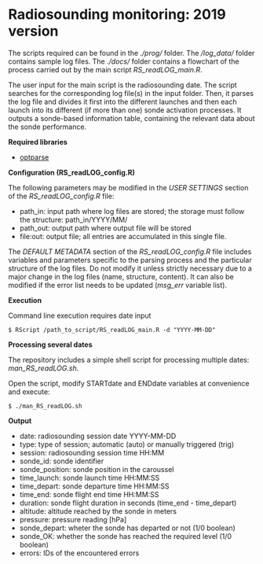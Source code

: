 Radiosounding monitoring: 2019 version
======================================


The scripts required can be found in the *./prog/* folder. The */log_data/* folder contains sample log files. The *./docs/* folder contains a flowchart of the process carried out by the main script *RS_readLOG_main.R*.

The user input for the main script is the radiosounding date. The script searches for the corresponding log file(s) in the input folder. Then, it parses the log file and divides it first into the different launches and then each launch into its different (if more than one) sonde activation processes. It outputs a sonde-based information table, containing the relevant data about the sonde performance. 

**Required libraries**

- [optparse](https://cran.r-project.org/web/packages/optparse/index.html)

**Configuration (RS_readLOG_config.R)**

The following parameters may be modified in the *USER SETTINGS* section of the *RS_readLOG_config.R* file:

- path_in: input path where log files are stored; the storage must follow the structure: path_in/YYYY/MM/
- path_out: output path where output file will be stored
- file:out: output file; all entries are accumulated in this single file.

The *DEFAULT METADATA* section of the *RS_readLOG_config.R* file includes variables and parameters specific to the parsing process and the particular structure of the log files. Do not modify it unless strictly necessary due to a major change in the log files (name, structure, content). It can also be modified if the error list needs to be updated (*msg_err* variable list).

**Execution**

Command line execution requires date input
```
$ RScript /path_to_script/RS_readLOG_main.R -d "YYYY-MM-DD"
```

**Processing several dates**

The repository includes a simple shell script for processing multiple dates: *man_RS_readLOG.sh*.

Open the script, modify STARTdate and ENDdate variables at convenience and execute:
```
$ ./man_RS_readLOG.sh
```
**Output**

- date: radiosounding session date YYYY-MM-DD
- type: type of session; automatic (auto) or manually triggered (trig)
- session: radiosounding session time HH:MM
- sonde_id: sonde identifier
- sonde_position: sonde position in the caroussel
- time_launch: sonde launch time  HH:MM:SS
- time_depart: sonde departure time  HH:MM:SS
- time_end: sonde flight end time HH:MM:SS
- duration: sonde flight duration in seconds (time_end - time_depart)
- altitude: altitude reached by the sonde in meters
- pressure: pressure reading [hPa]
- sonde_depart: wheter the sonde has departed or not (1/0 boolean)
- sonde_OK: whether the sonde has reached the required level (1/0 boolean)
- errors: IDs of the encountered errors

